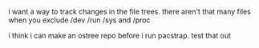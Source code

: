 i want a way to track changes in the file trees. there aren't that many files when you exclude /dev /run /sys and /proc

i think i can make an ostree repo before i run pacstrap. test that out
